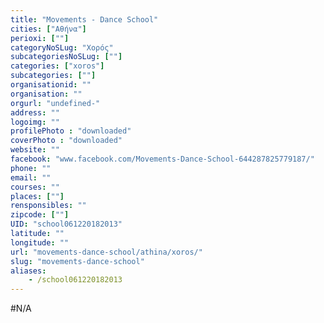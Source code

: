 ```yaml
---
title: "Movements - Dance School"
cities: ["Αθήνα"]
perioxi: [""]
categoryNoSLug: "Χορός"
subcategoriesNoSLug: [""]
categories: ["xoros"]
subcategories: [""]
organisationid: ""
organisation: ""
orgurl: "undefined-"
address: ""
logoimg: ""
profilePhoto : "downloaded"
coverPhoto : "downloaded"
website: ""
facebook: "www.facebook.com/Movements-Dance-School-644287825779187/"
phone: ""
email: ""
courses: ""
places: [""]
rensponsibles: ""
zipcode: [""]
UID: "school061220182013"
latitude: ""
longitude: ""
url: "movements-dance-school/athina/xoros/"
slug: "movements-dance-school"
aliases:
    - /school061220182013
---
```





#N/A